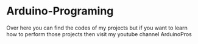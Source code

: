 # Arduino-Programing
Over here you can find the codes of my projects but if you want to learn how to perform those projects then visit my youtube channel ArduinoPros
